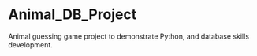 # Animal_DB_Project
Animal guessing game project to demonstrate Python, and database skills development.
